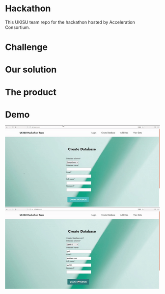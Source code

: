 # Hackathon
This UKISU team repo for the hackathon hosted by Acceleration Consortium.

# Challenge


# Our solution



# The product



# Demo
![](demo.gif)
![](demo2.gif)

